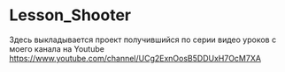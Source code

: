# Lesson_Shooter
Здесь выкладывается проект получившийся по серии видео уроков с моего канала на Youtube https://www.youtube.com/channel/UCg2ExnOosB5DDUxH7OcM7XA

